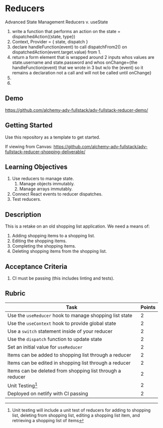 # Reducers
Advanced State Management 
Reducers  v. useState

1. write a function that performs an action on the state = dispatchedAction({state, type})
2. Context, Provider = { state, dispatch }
3. declare handleFunction(event) to call dispatchFrom2() on dispatchedAction(event.target.value) from 1.
4. return a form element that is wrapped around 2 inputs whos values are state.username and state.password and whos onChange={the handleFunction(event) that we wrote in 3 but w/o the (event) so it remains a declaration not a call and will not be called until onChange}
5. 
6. 
## Demo

https://github.com/alchemy-adv-fullstack/adv-fullstack-reducer-demo/

## Getting Started

Use this repository as a template to get started.

If viewing from Canvas:
https://github.com/alchemy-adv-fullstack/adv-fullstack-reducer-shopping-deliverable/

## Learning Objectives

1. Use reducers to manage state.
   1. Manage objects immutably.
   2. Manage arrays immutably.
2. Connect React events to reducer dispatches.
3. Test reducers.

## Description

This is a retake on an old shopping list application. We need a means of:

1. Adding shopping items to a shopping list.
2. Editing the shopping items.
3. Completing the shopping items.
4. Deleting shopping items from the shopping list.

## Acceptance Criteria

1. CI must be passing (this includes linting and tests).

## Rubric

| Task                                                      | Points |
|-----------------------------------------------------------|--------|
| Use the `useReducer` hook to manage shopping list state   | 2      |
| Use the `useContext` hook to provide global state         | 2      |
| Use a `switch` statement inside of your reducer           | 2      |
| Use the `dispatch` function to update state               | 2      |
| Set an initial value for `useReducer`                     | 2      |
| Items can be added to shopping list through a reducer     | 2      |
| Items can be edited in shopping list through a reducer    | 2      |
| Items can be deleted from shopping list through a reducer | 2      |
| Unit Testing[^1]                                          | 2      |
| Deployed on netlify with CI passing                       | 2      |

[^1]: Unit testing will include a unit test of reducers for adding to shopping
list, deleting from shopping list, editing a shopping list item, and retrieving
a shopping list of items
